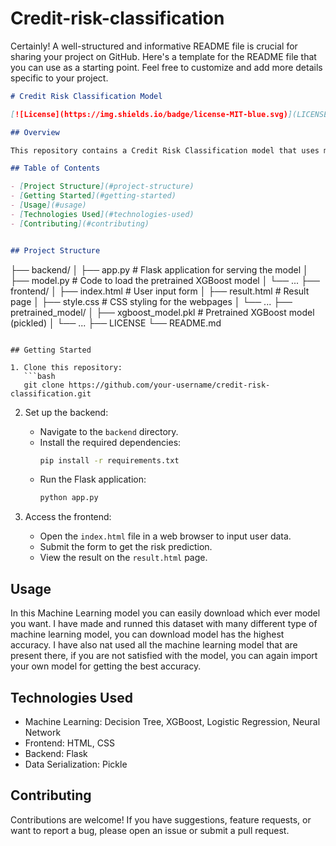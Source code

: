 # Credit-risk-classification

Certainly! A well-structured and informative README file is crucial for sharing your project on GitHub. Here's a template for the README file that you can use as a starting point. Feel free to customize and add more details specific to your project.

```markdown
# Credit Risk Classification Model

[![License](https://img.shields.io/badge/license-MIT-blue.svg)](LICENSE)

## Overview

This repository contains a Credit Risk Classification model that uses machine learning techniques to predict the risk associated with credit card applications. The project includes both the frontend and backend components.

## Table of Contents

- [Project Structure](#project-structure)
- [Getting Started](#getting-started)
- [Usage](#usage)
- [Technologies Used](#technologies-used)
- [Contributing](#contributing)


## Project Structure

```
├── backend/
│   ├── app.py             # Flask application for serving the model
│   ├── model.py           # Code to load the pretrained XGBoost model
│   └── ...
├── frontend/
│   ├── index.html         # User input form
│   ├── result.html        # Result page
│   ├── style.css          # CSS styling for the webpages
│   └── ...
├── pretrained_model/
│   ├── xgboost_model.pkl  # Pretrained XGBoost model (pickled)
│   └── ...
├── LICENSE
└── README.md
```

## Getting Started

1. Clone this repository:
   ```bash
   git clone https://github.com/your-username/credit-risk-classification.git
   ```

2. Set up the backend:
   - Navigate to the `backend` directory.
   - Install the required dependencies:
     ```bash
     pip install -r requirements.txt
     ```
   - Run the Flask application:
     ```bash
     python app.py
     ```

3. Access the frontend:
   - Open the `index.html` file in a web browser to input user data.
   - Submit the form to get the risk prediction.
   - View the result on the `result.html` page.

## Usage

In this Machine Learning model you can easily download which ever model you want. I have made and runned this dataset with many different type of machine learning model, you can download model has the highest accuracy. I have also nat used all the machine learning model that are present there, if you are not satisfied with the model, you can again import your own model for getting the best accuracy.

## Technologies Used

- Machine Learning: Decision Tree, XGBoost, Logistic Regression, Neural Network
- Frontend: HTML, CSS
- Backend: Flask
- Data Serialization: Pickle

## Contributing

Contributions are welcome! If you have suggestions, feature requests, or want to report a bug, please open an issue or submit a pull request.
